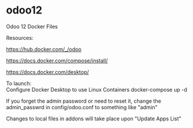 # odoo12
Odoo 12 Docker Files

Resources:

https://hub.docker.com/_/odoo

https://docs.docker.com/compose/install/

https://docs.docker.com/desktop/

To launch:  
Configure Docker Desktop to use Linux Containers
docker-compose up -d

If you forget the admin password or need to reset it, change the admin_passwrd in config/odoo.conf to something like "admin"

Changes to local files in addons will take place upon "Update Apps List"
